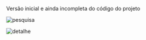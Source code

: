 Versão inicial e ainda incompleta do código do projeto

![pesquisa](https://github.com/user-attachments/assets/989c5b54-43ee-4d59-8a0b-2df270dcd7df)

![detalhe](https://github.com/user-attachments/assets/c5d4d6b9-5a03-439c-913f-5b35c9643f19)
